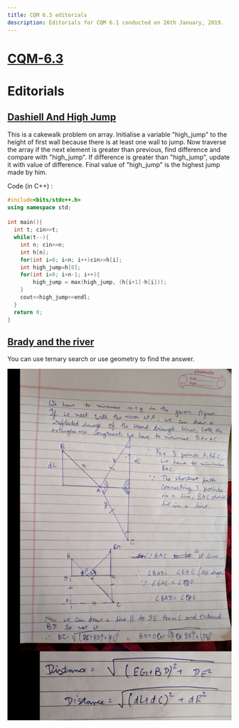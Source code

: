 ```yaml
---
title: CQM 6.3 editorials
description: Editorials for CQM 6.1 conducted on 26th January, 2019.
---
```


# [CQM-6.3](https://www.hackerrank.com/contests/cqm-6-3/)

# Editorials

## [Dashiell And High Jump](https://www.hackerrank.com/contests/cqm-6-3/challenges/dashiell-and-high-jump)

This is a cakewalk problem on array. Initialise a variable "high_jump" to the height of first wall because there is at least one wall to jump. Now traverse the array if the next element is greater than previous, find difference and compare with "high_jump". If difference is greater than "high_jump", update it with value of difference. Final value of "high_jump" is the highest jump made by him.


Code (in C++) :
```cpp
#include<bits/stdc++.h>
using namespace std;

int main(){
  int t; cin>>t;
  while(t--){
    int n; cin>>n;
    int h[n];
    for(int i=0; i<n; i++)cin>>h[i];
    int high_jump=h[0];
    for(int i=0; i<n-1; i++){
        high_jump = max(high_jump, (h[i+1]-h[i]));
    }
    cout<<high_jump<<endl;
  }
  return 0;
}

```

## [Brady and the river](https://www.hackerrank.com/contests/cqm-6-3/challenges/brady-and-the-river)

You can use ternary search or use geometry to find the answer.

![Geometry solution](editorial.png)


